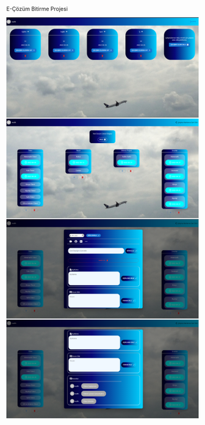 E-Çözüm Bitirme Projesi

![MELIHCENGELLI](https://raw.githubusercontent.com/melihcengelli/e-cozum-bitirme-projesi/main/e-cozum.png?token=GHSAT0AAAAAABRIHPXMVG4IC2A37WBB444UYQQITMA)
![MELIHCENGELLI](https://raw.githubusercontent.com/melihcengelli/e-cozum-bitirme-projesi/main/e-cozum2.png?token=GHSAT0AAAAAABRIHPXMVG4IC2A37WBB444UYQQITMA)
![MELIHCENGELLI](https://raw.githubusercontent.com/melihcengelli/e-cozum-bitirme-projesi/main/e-cozum3.png?token=GHSAT0AAAAAABRIHPXMVG4IC2A37WBB444UYQQITMA)
![MELIHCENGELLI](https://raw.githubusercontent.com/melihcengelli/e-cozum-bitirme-projesi/main/e-cozum4.png?token=GHSAT0AAAAAABRIHPXMVG4IC2A37WBB444UYQQITMA)